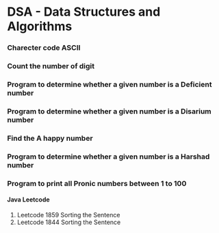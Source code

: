 # DSA - Data Structures and Algorithms

### Charecter code ASCII
### Count the number of digit
### Program to determine whether a given number is a Deficient number
### Program to determine whether a given number is a Disarium number
### Find the A happy number
### Program to determine whether a given number is a Harshad number
### Program to print all Pronic numbers between 1 to 100

#### Java Leetcode
1. Leetcode 1859 Sorting the Sentence
2. Leetcode 1844 Sorting the Sentence
